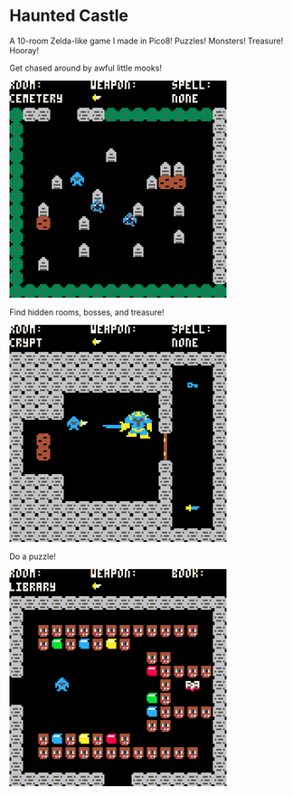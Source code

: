# Haunted Castle
A 10-room Zelda-like game I made in Pico8! Puzzles! Monsters! Treasure! Hooray!

Get chased around by awful little mooks!

![screenshot-1](screenshots/haunted-castle_1.png)


Find hidden rooms, bosses, and treasure!

![screenshot-2](screenshots/haunted-castle_2.png)

Do a puzzle! 

![screenshot-3](screenshots/haunted-castle_3.png)
